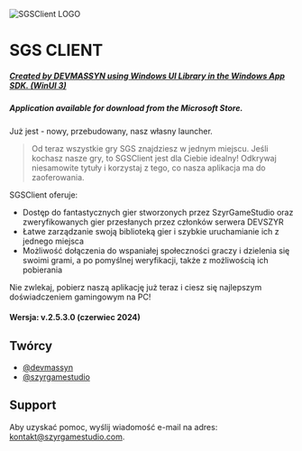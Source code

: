 ﻿![SGSClient LOGO](https://user-images.githubusercontent.com/51244922/174903969-d59b1dc3-1b2c-4cc5-ad1f-8ef89a5086c6.png)

# SGS CLIENT
##### [Created by DEVMASSYN using Windows UI Library in the Windows App SDK. (WinUI 3)](https://m455yn.dev/)
##### Application available for download from the Microsoft Store.

Już jest - nowy, przebudowany, nasz własny launcher.
>Od teraz wszystkie gry SGS znajdziesz w jednym miejscu.
Jeśli kochasz nasze gry, to SGSClient jest dla Ciebie idealny!
Odkrywaj niesamowite tytuły i korzystaj z tego, co nasza aplikacja ma do zaoferowania.

SGSClient oferuje:
- Dostęp do fantastycznych gier stworzonych przez SzyrGameStudio oraz zweryfikowanych gier przesłanych przez członków serwera DEVSZYR
- Łatwe zarządzanie swoją biblioteką gier i szybkie uruchamianie ich z jednego miejsca
- Możliwość dołączenia do wspaniałej społeczności graczy i dzielenia się swoimi grami, a po pomyślnej weryfikacji, także z możliwością ich pobierania

Nie zwlekaj, pobierz naszą aplikację już teraz i ciesz się najlepszym doświadczeniem gamingowym na PC!

#### Wersja: v.2.5.3.0 (czerwiec 2024)
## Twórcy
- [@devmassyn](https://github.com/devmassyn)
- [@szyrgamestudio](https://www.github.com/szyrgamestudio)

## Support
Aby uzyskać pomoc, wyślij wiadomość e-mail na adres:<br>kontakt@szyrgamestudio.com.
